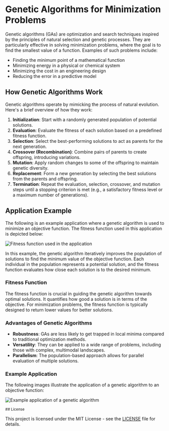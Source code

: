 # Genetic Algorithms for Minimization Problems

Genetic algorithms (GAs) are optimization and search techniques inspired by the principles of natural selection and genetic processes. They are particularly effective in solving minimization problems, where the goal is to find the smallest value of a function. Examples of such problems include:

- Finding the minimum point of a mathematical function
- Minimizing energy in a physical or chemical system
- Minimizing the cost in an engineering design
- Reducing the error in a predictive model

## How Genetic Algorithms Work

Genetic algorithms operate by mimicking the process of natural evolution. Here's a brief overview of how they work:

1. **Initialization**: Start with a randomly generated population of potential solutions.
2. **Evaluation**: Evaluate the fitness of each solution based on a predefined fitness function.
3. **Selection**: Select the best-performing solutions to act as parents for the next generation.
4. **Crossover (Recombination)**: Combine pairs of parents to create offspring, introducing variations.
5. **Mutation**: Apply random changes to some of the offspring to maintain genetic diversity.
6. **Replacement**: Form a new generation by selecting the best solutions from the parents and offspring.
7. **Termination**: Repeat the evaluation, selection, crossover, and mutation steps until a stopping criterion is met (e.g., a satisfactory fitness level or a maximum number of generations).

## Application Example

The following is an example application where a genetic algorithm is used to minimize an objective function. The fitness function used in this application is depicted below:

![Fitness function used in the application](https://github.com/eraybuyukkanat/genetic_algorithms/assets/89808574/78f8d9dc-9bec-4e59-b879-2f5e4875e3de)

In this example, the genetic algorithm iteratively improves the population of solutions to find the minimum value of the objective function. Each individual in the population represents a potential solution, and the fitness function evaluates how close each solution is to the desired minimum.

### Fitness Function

The fitness function is crucial in guiding the genetic algorithm towards optimal solutions. It quantifies how good a solution is in terms of the objective. For minimization problems, the fitness function is typically designed to return lower values for better solutions.

### Advantages of Genetic Algorithms

- **Robustness**: GAs are less likely to get trapped in local minima compared to traditional optimization methods.
- **Versatility**: They can be applied to a wide range of problems, including those with complex, multimodal landscapes.
- **Parallelism**: The population-based approach allows for parallel evaluation of multiple solutions.

### Example Application

The following images illustrate the application of a genetic algorithm to an objective function:

![Example application of a genetic algorithm](https://github.com/eraybuyukkanat/genetic_algorithms/assets/89808574/9e98f454-3d3f-4a50-963a-b377b15e856f)

<sub>## License

This project is licensed under the MIT License - see the <a href="LICENSE.txt">LICENSE</a> file for details.</sub>
